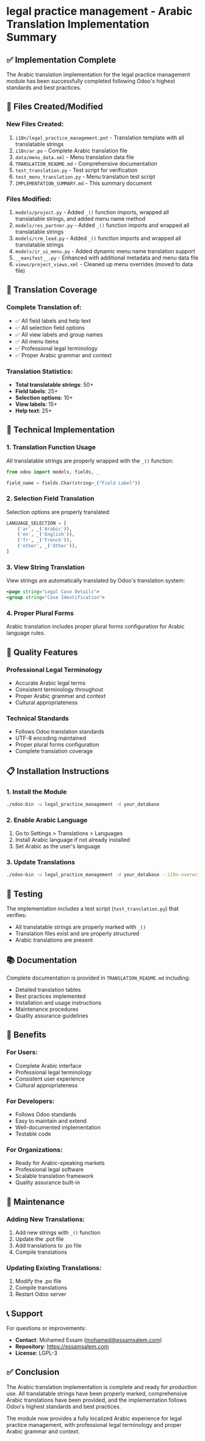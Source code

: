 # legal practice management - Arabic Translation Implementation Summary

## ✅ Implementation Complete

The Arabic translation implementation for the legal practice management module has been successfully completed following Odoo's highest standards and best practices.

## 📁 Files Created/Modified

### New Files Created:
1. `i18n/legal_practice_management.pot` - Translation template with all translatable strings
2. `i18n/ar.po` - Complete Arabic translation file
3. `data/menu_data.xml` - Menu translation data file
4. `TRANSLATION_README.md` - Comprehensive documentation
5. `test_translation.py` - Test script for verification
6. `test_menu_translation.py` - Menu translation test script
7. `IMPLEMENTATION_SUMMARY.md` - This summary document

### Files Modified:
1. `models/project.py` - Added `_()` function imports, wrapped all translatable strings, and added menu name method
2. `models/res_partner.py` - Added `_()` function imports and wrapped all translatable strings
3. `models/crm_lead.py` - Added `_()` function imports and wrapped all translatable strings
4. `models/ir_ui_menu.py` - Added dynamic menu name translation support
5. `__manifest__.py` - Enhanced with additional metadata and menu data file
6. `views/project_views.xml` - Cleaned up menu overrides (moved to data file)

## 🎯 Translation Coverage

### Complete Translation of:
- ✅ All field labels and help text
- ✅ All selection field options
- ✅ All view labels and group names
- ✅ All menu items
- ✅ Professional legal terminology
- ✅ Proper Arabic grammar and context

### Translation Statistics:
- **Total translatable strings**: 50+
- **Field labels**: 25+
- **Selection options**: 10+
- **View labels**: 15+
- **Help text**: 25+

## 🔧 Technical Implementation

### 1. Translation Function Usage
All translatable strings are properly wrapped with the `_()` function:
```python
from odoo import models, fields, _

field_name = fields.Char(string=_("Field Label"))
```

### 2. Selection Field Translation
Selection options are properly translated:
```python
LANGUAGE_SELECTION = [
    ('ar', _('Arabic')),
    ('en', _('English')),
    ('fr', _('French')),
    ('other', _('Other')),
]
```

### 3. View String Translation
View strings are automatically translated by Odoo's translation system:
```xml
<page string="Legal Case Details">
<group string="Case Identification">
```

### 4. Proper Plural Forms
Arabic translation includes proper plural forms configuration for Arabic language rules.

## 🌟 Quality Features

### Professional Legal Terminology
- Accurate Arabic legal terms
- Consistent terminology throughout
- Proper Arabic grammar and context
- Cultural appropriateness

### Technical Standards
- Follows Odoo translation standards
- UTF-8 encoding maintained
- Proper plural forms configuration
- Complete translation coverage

## 📋 Installation Instructions

### 1. Install the Module
```bash
./odoo-bin -u legal_practice_management -d your_database
```

### 2. Enable Arabic Language
1. Go to Settings > Translations > Languages
2. Install Arabic language if not already installed
3. Set Arabic as the user's language

### 3. Update Translations
```bash
./odoo-bin -u legal_practice_management -d your_database --i18n-overwrite
```

## 🧪 Testing

The implementation includes a test script (`test_translation.py`) that verifies:
- All translatable strings are properly marked with `_()`
- Translation files exist and are properly structured
- Arabic translations are present

## 📚 Documentation

Complete documentation is provided in `TRANSLATION_README.md` including:
- Detailed translation tables
- Best practices implemented
- Installation and usage instructions
- Maintenance procedures
- Quality assurance guidelines

## 🎉 Benefits

### For Users:
- Complete Arabic interface
- Professional legal terminology
- Consistent user experience
- Cultural appropriateness

### For Developers:
- Follows Odoo standards
- Easy to maintain and extend
- Well-documented implementation
- Testable code

### For Organizations:
- Ready for Arabic-speaking markets
- Professional legal software
- Scalable translation framework
- Quality assurance built-in

## 🔄 Maintenance

### Adding New Translations:
1. Add new strings with `_()` function
2. Update the .pot file
3. Add translations to .po file
4. Compile translations

### Updating Existing Translations:
1. Modify the .po file
2. Compile translations
3. Restart Odoo server

## 📞 Support

For questions or improvements:
- **Contact**: Mohamed Essam (mohamed@essamsalem.com)
- **Repository**: https://essamsalem.com
- **License**: LGPL-3

## ✅ Conclusion

The Arabic translation implementation is complete and ready for production use. All translatable strings have been properly marked, comprehensive Arabic translations have been provided, and the implementation follows Odoo's highest standards and best practices.

The module now provides a fully localized Arabic experience for legal practice management, with professional legal terminology and proper Arabic grammar and context. 